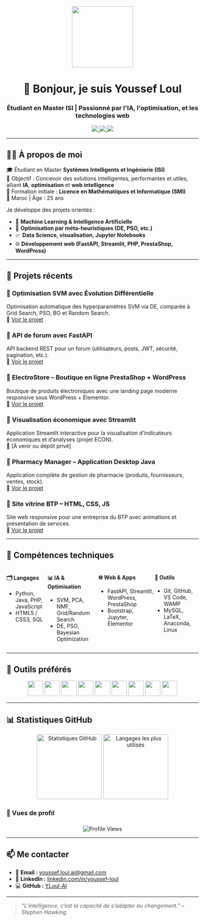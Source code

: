 <!-- Header -->
<div align="center">
  <img src="https://media.giphy.com/media/M9gbBd9nbDrOTu1Mqx/giphy.gif" height="160" />
  
  <h1>👋 Bonjour, je suis Youssef Loul</h1>
  <h3>Étudiant en Master ISI | Passionné par l'IA, l'optimisation, et les technologies web</h3>

  <p align="center">
    <a href="mailto:youssef.loul.ai@gmail.com">
      <img src="https://img.shields.io/badge/Email-D14836?style=for-the-badge&logo=gmail&logoColor=white" />
    </a>
    <a href="https://www.linkedin.com/in/loul-youssef-21777819a/" target="_blank">
      <img src="https://img.shields.io/badge/LinkedIn-0A66C2?style=for-the-badge&logo=linkedin&logoColor=white" />
    </a>
    <a href="https://github.com/YLoul-AI">
      <img src="https://img.shields.io/badge/GitHub-181717?style=for-the-badge&logo=github&logoColor=white" />
    </a>
  </p>
</div>

---

## 👨‍🎓 À propos de moi

🎓 Étudiant en Master **Systèmes Intelligents et Ingénierie (ISI)**  
🎯 Objectif : Concevoir des solutions intelligentes, performantes et utiles, alliant **IA**, **optimisation** et **web intelligence**  
🧠 Formation initiale : **Licence en Mathématiques et Informatique (SMI)**  
📍 Maroc | Âge : 25 ans  

Je développe des projets orientés :
- 🤖 **Machine Learning & Intelligence Artificielle**
- 🧬 **Optimisation par méta-heuristiques (DE, PSO, etc.)**
- 📈 **Data Science, visualisation, Jupyter Notebooks**
- 🌐 **Développement web (FastAPI, Streamlit, PHP, PrestaShop, WordPress)**

---

## 🚀 Projets récents

### 🔹 Optimisation SVM avec Évolution Différentielle
Optimisation automatique des hyperparamètres SVM via DE, comparée à Grid Search, PSO, BO et Random Search.  
📁 [Voir le projet](https://github.com/YLoul-AI/svm_de_optimization)

### 🔹 API de forum avec FastAPI
API backend REST pour un forum (utilisateurs, posts, JWT, sécurité, pagination, etc.).  
📁 [Voir le projet](https://github.com/YLoul-AI/forum-fastapi)

### 🔹 ElectroStore – Boutique en ligne PrestaShop + WordPress
Boutique de produits électroniques avec une landing page moderne responsive sous WordPress + Elementor.  
📁 [Voir le projet](https://github.com/YLoul-AI/electrostore)

### 🔹 Visualisation économique avec Streamlit
Application Streamlit interactive pour la visualisation d’indicateurs économiques et d’analyses (projet ECON).  
📁 [À venir ou dépôt privé]

### 🔹 Pharmacy Manager – Application Desktop Java
Application complète de gestion de pharmacie (produits, fournisseurs, ventes, stock).  
📁 [Voir le projet](https://github.com/YLoul-AI/PharmacyManager)

### 🔹 Site vitrine BTP – HTML, CSS, JS
Site web responsive pour une entreprise du BTP avec animations et présentation de services.  
📁 [Voir le projet](https://github.com/YLoul-AI/web-btp-site)

---

## 🧠 Compétences techniques

<div style="display: flex; justify-content: space-between;">
  <div>
    <h4>🗂️ Langages</h4>
    <ul>
      <li>Python, Java, PHP, JavaScript</li>
      <li>HTML5 / CSS3, SQL</li>
    </ul>
  </div>
  <div>
    <h4>📊 IA & Optimisation</h4>
    <ul>
      <li>SVM, PCA, NMF, Grid/Random Search</li>
      <li>DE, PSO, Bayesian Optimization</li>
    </ul>
  </div>
  <div>
    <h4>🌐 Web & Apps</h4>
    <ul>
      <li>FastAPI, Streamlit, WordPress, PrestaShop</li>
      <li>Bootstrap, Jupyter, Elementor</li>
    </ul>
  </div>
  <div>
    <h4>🧰 Outils</h4>
    <ul>
      <li>Git, GitHub, VS Code, WAMP</li>
      <li>MySQL, LaTeX, Anaconda, Linux</li>
    </ul>
  </div>
</div>

---

## 🧪 Outils préférés

<div align="center">
  <img src="https://cdn.jsdelivr.net/gh/devicons/devicon/icons/python/python-original.svg" height="40" />
  <img src="https://cdn.jsdelivr.net/gh/devicons/devicon/icons/fastapi/fastapi-original.svg" height="40" />
  <img src="https://cdn.jsdelivr.net/gh/devicons/devicon/icons/streamlit/streamlit-original.svg" height="40" />
  <img src="https://cdn.jsdelivr.net/gh/devicons/devicon/icons/jupyter/jupyter-original.svg" height="40" />
  <img src="https://cdn.jsdelivr.net/gh/devicons/devicon/icons/mysql/mysql-original.svg" height="40" />
  <img src="https://cdn.jsdelivr.net/gh/devicons/devicon/icons/php/php-original.svg" height="40" />
  <img src="https://cdn.jsdelivr.net/gh/devicons/devicon/icons/wordpress/wordpress-original.svg" height="40" />
  <img src="https://cdn.jsdelivr.net/gh/devicons/devicon/icons/docker/docker-original.svg" height="40" />
  <img src="https://cdn.jsdelivr.net/gh/devicons/devicon/icons/vscode/vscode-original.svg" height="40" />
</div>

---

## 📊 Statistiques GitHub

<div align="center">
  <img src="https://github-readme-stats.vercel.app/api?username=YLoul-AI&show_icons=true&theme=github_dark&hide=issues&locale=fr" height="170" alt="Statistiques GitHub" />
  <img src="https://github-readme-stats.vercel.app/api/top-langs/?username=YLoul-AI&layout=compact&theme=github_dark&hide=html,css" height="170" alt="Langages les plus utilisés" />
</div>

<h3 align="left">👀 Vues de profil</h3>

###

<div align="center">
  <img src="https://komarev.com/ghpvc/?username=Omayma77&color=brightgreen&style=flat" alt="Profile Views" />
</div>

---

## 📫 Me contacter

- 💌 **Email :** youssef.loul.ai@gmail.com  
- 🔗 **LinkedIn :** [linkedin.com/in/youssef-loul](https://www.linkedin.com/in/loul-youssef-21777819a)  
- 💻 **GitHub :** [YLoul-AI](https://github.com/YLoul-AI)

---

> _“L’intelligence, c’est la capacité de s’adapter au changement.” – Stephen Hawking_
